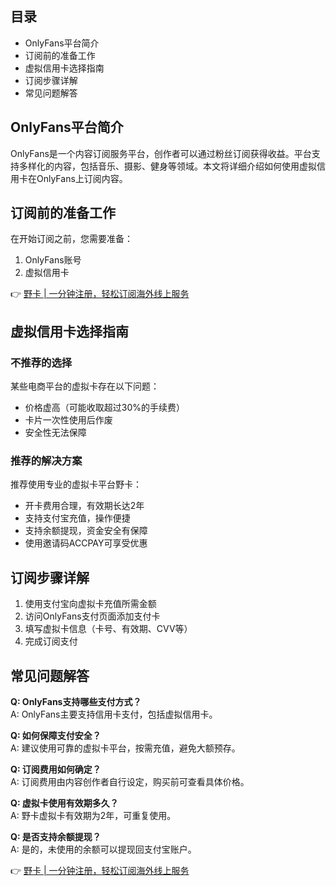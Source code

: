 ## 目录

- OnlyFans平台简介
- 订阅前的准备工作
- 虚拟信用卡选择指南
- 订阅步骤详解
- 常见问题解答

## OnlyFans平台简介

OnlyFans是一个内容订阅服务平台，创作者可以通过粉丝订阅获得收益。平台支持多样化的内容，包括音乐、摄影、健身等领域。本文将详细介绍如何使用虚拟信用卡在OnlyFans上订阅内容。

## 订阅前的准备工作

在开始订阅之前，您需要准备：

1. OnlyFans账号
2. 虚拟信用卡

👉 [野卡 | 一分钟注册，轻松订阅海外线上服务](https://bit.ly/bewildcard)

## 虚拟信用卡选择指南

### 不推荐的选择
某些电商平台的虚拟卡存在以下问题：
- 价格虚高（可能收取超过30%的手续费）
- 卡片一次性使用后作废
- 安全性无法保障

### 推荐的解决方案

推荐使用专业的虚拟卡平台野卡：
- 开卡费用合理，有效期长达2年
- 支持支付宝充值，操作便捷
- 支持余额提现，资金安全有保障
- 使用邀请码ACCPAY可享受优惠

## 订阅步骤详解

1. 使用支付宝向虚拟卡充值所需金额
2. 访问OnlyFans支付页面添加支付卡
3. 填写虚拟卡信息（卡号、有效期、CVV等）
4. 完成订阅支付

## 常见问题解答

**Q: OnlyFans支持哪些支付方式？**  
A: OnlyFans主要支持信用卡支付，包括虚拟信用卡。

**Q: 如何保障支付安全？**  
A: 建议使用可靠的虚拟卡平台，按需充值，避免大额预存。

**Q: 订阅费用如何确定？**  
A: 订阅费用由内容创作者自行设定，购买前可查看具体价格。

**Q: 虚拟卡使用有效期多久？**  
A: 野卡虚拟卡有效期为2年，可重复使用。

**Q: 是否支持余额提现？**  
A: 是的，未使用的余额可以提现回支付宝账户。

👉 [野卡 | 一分钟注册，轻松订阅海外线上服务](https://bit.ly/bewildcard)